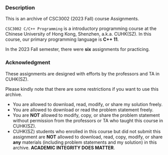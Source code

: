### Description

This is an archive of CSC3002 (2023 Fall) course Assignments.

`CSC3002 C/C++ Programming` is a introductory programming course at the Chinese University of Hong Kong, Shenzhen, a.k.a. CUHK(SZ). In this course, our primary programming language is **C++ 11**.

In the 2023 Fall semester, there were **six** assignments for practicing.

### Acknowledgment

These assignments are designed with efforts by the professors and TA in CUHK(SZ).

Please kindly note that there are some restrictions if you want to use this archive.

* You are allowed to download, read, modify, or share my solution freely.
* You are allowed to download or read the problem statement freely.
* You are **NOT** allowed to modify, copy, or share the problem statement without permission from the professors or TA who taught this course in CUHK(SZ).
* CUHK(SZ) students who enrolled in this course but did not submit this assignment are **NOT** allowed to download, read, copy, modify, or share **any** materials (including problem statements and my solution) in this archive. **ACADEMIC INTEGRITY DOES MATTER**.
